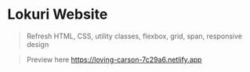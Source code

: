 # Lokuri Website

> Refresh HTML, CSS, utility classes, flexbox, grid, span, responsive design

> Preview here https://loving-carson-7c29a6.netlify.app
